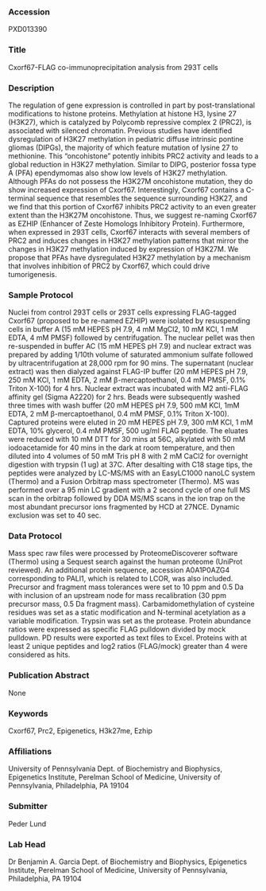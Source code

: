 ### Accession
PXD013390

### Title
Cxorf67-FLAG co-immunoprecipitation analysis from 293T cells

### Description
The regulation of gene expression is controlled in part by post-translational modifications to histone proteins.  Methylation at histone H3, lysine 27 (H3K27), which is catalyzed by Polycomb repressive complex 2 (PRC2), is associated with silenced chromatin.  Previous studies have identified dysregulation of H3K27 methylation in pediatric diffuse intrinsic pontine gliomas (DIPGs), the majority of which feature mutation of lysine 27 to methionine.  This “oncohistone” potently inhibits PRC2 activity and leads to a global reduction in H3K27 methylation.  Similar to DIPG, posterior fossa type A (PFA) ependymomas also show low levels of H3K27 methylation.  Although PFAs do not possess the H3K27M oncohistone mutation, they do show increased expression of Cxorf67.  Interestingly, Cxorf67 contains a C-terminal sequence that resembles the sequence surrounding H3K27, and we find that this portion of Cxorf67 inhibits PRC2 activity to an even greater extent than the H3K27M oncohistone.  Thus, we suggest re-naming Cxorf67 as EZHIP (Enhancer of Zeste Homologs Inhibitory Protein).  Furthermore, when expressed in 293T cells, Cxorf67 interacts with several members of PRC2 and induces changes in H3K27 methylation patterns that mirror the changes in H3K27 methylation induced by expression of H3K27M.  We propose that PFAs have dysregulated H3K27 methylation by a mechanism that involves inhibition of PRC2 by Cxorf67, which could drive tumorigenesis.

### Sample Protocol
Nuclei from control 293T cells or 293T cells expressing FLAG-tagged Cxorf67 (proposed to be re-named EZHIP) were isolated by resuspending cells in buffer A (15 mM HEPES pH 7.9, 4 mM MgCl2, 10 mM KCl, 1 mM EDTA, 4 mM PMSF) followed by centrifugation.  The nuclear pellet was then re-suspended in buffer AC (15 mM HEPES pH 7.9) and nuclear extract was prepared by adding 1/10th volume of saturated ammonium sulfate followed by ultracentrifugation at 28,000 rpm for 90 mins.  The supernatant (nuclear extract) was then dialyzed against FLAG-IP buffer (20 mM HEPES pH 7.9, 250 mM KCl, 1 mM EDTA, 2 mM β-mercaptoethanol, 0.4 mM PMSF, 0.1% Triton X-100) for 4 hrs.  Nuclear extract was incubated with M2 anti-FLAG affinity gel (Sigma A2220) for 2 hrs.  Beads were subsequently washed three times with wash buffer (20 mM HEPES pH 7.9, 500 mM KCl, 1mM EDTA, 2 mM β-mercaptoethanol, 0.4 mM PMSF, 0.1% Triton X-100).  Captured proteins were eluted in 20 mM HEPES pH 7.9, 300 mM KCl, 1 mM EDTA, 10% glycerol, 0.4 mM PMSF, 500 ug/ml FLAG peptide.  The eluates were reduced with 10 mM DTT for 30 mins at 56C, alkylated with 50 mM iodoacetamide for 40 mins in the dark at room temperature, and then diluted into 4 volumes of 50 mM Tris pH 8 with 2 mM CaCl2 for overnight digestion with trypsin (1 ug) at 37C.  After desalting with C18 stage tips, the peptides were analyzed by LC-MS/MS with an EasyLC1000 nanoLC system (Thermo) and a Fusion Orbitrap mass spectrometer (Thermo).  MS was performed over a 95 min LC gradient with a 2 second cycle of one full MS scan in the orbitrap followed by DDA MS/MS scans in the ion trap on the most abundant precursor ions fragmented by HCD at 27NCE.  Dynamic exclusion was set to 40 sec.

### Data Protocol
Mass spec raw files were processed by ProteomeDiscoverer software (Thermo) using a Sequest search against the human proteome (UniProt reviewed).  An additional protein sequence, accession A0A1P0AZG4 corresponding to PALI1, which is related to LCOR, was also included.  Precursor and fragment mass tolerances were set to 10 ppm and 0.5 Da with inclusion of an upstream node for mass recalibration (30 ppm precursor mass, 0.5 Da fragment mass).  Carbamidomethylation of cysteine residues was set as a static modification and N-terminal acetylation as a variable modification.  Trypsin was set as the protease.  Protein abundance ratios were expressed as specific FLAG pulldown divided by mock pulldown.  PD results were exported as text files to Excel.  Proteins with at least 2 unique peptides and log2 ratios (FLAG/mock) greater than 4 were considered as hits.

### Publication Abstract
None

### Keywords
Cxorf67, Prc2, Epigenetics, H3k27me, Ezhip

### Affiliations
University of Pennsylvania
Dept. of Biochemistry and Biophysics, Epigenetics Institute, Perelman School of Medicine, University of Pennsylvania, Philadelphia, PA 19104

### Submitter
Peder Lund

### Lab Head
Dr Benjamin A. Garcia
Dept. of Biochemistry and Biophysics, Epigenetics Institute, Perelman School of Medicine, University of Pennsylvania, Philadelphia, PA 19104


